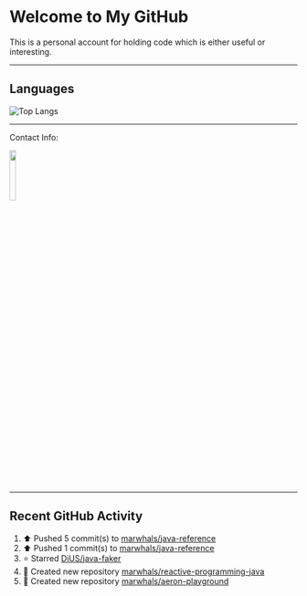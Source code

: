 # Welcome to My GitHub

This is a personal account for holding code which is either useful or interesting.

---
## Languages

![Top Langs](https://github-readme-stats.vercel.app/api/top-langs/?username=marwhals&layout=compact&bg_color=282c34&text_color=ffffff&title_color=ff5733)

---
Contact Info:

<a href="https://www.linkedin.com/in/marjanmubarok/">
  <img src="https://upload.wikimedia.org/wikipedia/commons/0/01/LinkedIn_Logo.svg" width="15%">
</a>

---

## Recent GitHub Activity

<!--RECENT_ACTIVITY:start-->
1. ⬆️ Pushed 5 commit(s) to [marwhals/java-reference](https://github.com/marwhals/java-reference)<br>
2. ⬆️ Pushed 1 commit(s) to [marwhals/java-reference](https://github.com/marwhals/java-reference)<br>
3. ⭐ Starred [DiUS/java-faker](https://github.com/DiUS/java-faker)<br>
4. 📔 Created new repository [marwhals/reactive-programming-java](https://github.com/marwhals/reactive-programming-java)<br>
5. 📔 Created new repository [marwhals/aeron-playground](https://github.com/marwhals/aeron-playground)<br>
<!--RECENT_ACTIVITY:end-->
